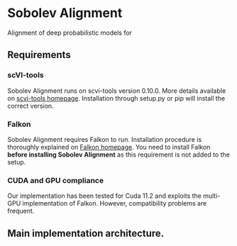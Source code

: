 # Sobolev Alignment

Alignment of deep probabilistic models for 

## Requirements
### scVI-tools
Sobolev Alignment runs on scvi-tools version 0.10.0. More details available on <a href="https://scvi-tools.org/">scvi-tools homepage</a>. Installation through setup.py or pip will install the correct version.

### Falkon
Sobolev Alignment requires Falkon to run. Installation procedure is thoroughly explained on <a href="https://falkonml.github.io/falkon/install.html">Falkon homepage</a>. You need to install Falkon <b>before installing Sobolev Alignment</b> as this requirement is not added to the setup.

### CUDA and GPU compliance
Our implementation has been tested for Cuda 11.2 and exploits the multi-GPU implementation of Falkon. However, compatibility problems are frequent.

## Main implementation architecture.

